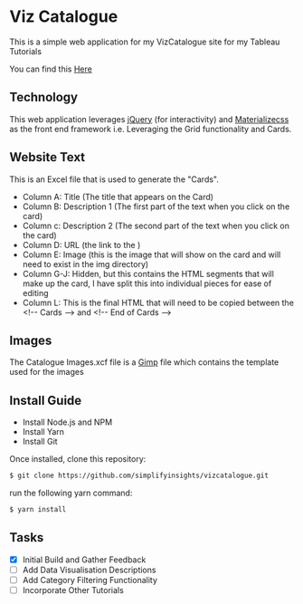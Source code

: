 # Viz Catalogue

This is a simple web application for my VizCatalogue site for my Tableau Tutorials

You can find this [Here](https://tabcat.toanhoang.com)

## Technology

This web application leverages [jQuery](https://jquery.com) (for interactivity) and [Materializecss](https://materializecss.com) as the front end framework i.e. Leveraging the Grid functionality and Cards.

## Website Text

This is an Excel file that is used to generate the "Cards".

- Column A: Title (The title that appears on the Card)
- Column B: Description 1 (The first part of the text when you click on the card)
- Column c: Description 2 (The second part of the text when you click on the card)
- Column D: URL (the link to the )
- Column E: Image (this is the image that will show on the card and will need to exist in the img directory)
- Column G-J: Hidden, but this contains the HTML segments that will make up the card, I have split this into individual pieces for ease of editing 
- Column L: This is the final HTML that will need to be copied between the \<!-- Cards --> and \<!-- End of Cards -->

## Images

The Catalogue Images.xcf file is a [Gimp](https://www.gimp.org/) file which contains the template used for the images

## Install Guide

- Install Node.js and NPM
- Install Yarn
- Install Git

Once installed, clone this repository:

```sh
$ git clone https://github.com/simplifyinsights/vizcatalogue.git
```
run the following yarn command:
```sh
$ yarn install
```
## Tasks

- [x] Initial Build and Gather Feedback
- [ ] Add Data Visualisation Descriptions
- [ ] Add Category Filtering Functionality
- [ ] Incorporate Other Tutorials
